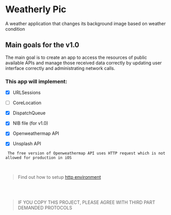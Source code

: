 # Weatherly Pic
A weather application that changes its background image based on weather condition

## Main goals for the v1.0

The main goal is to create an app to access the resources of public available APIs and manage those received data correctly by updating user interface correctly and administrating network calls.

### This app will implement:

- [X] URLSessions
- [ ] CoreLocation
- [X] DispatchQueue
- [X] NIB file (for v1.0)
- [X] Openweathermap API
- [X] Unsplash API




```
 The free version of Openweathermap API uses HTTP request which is not allowed for production in iOS
```
<br />

>Find out how to setup [http environment](https://stackoverflow.com/questions/31254725/transport-security-has-blocked-a-cleartext-http)

<br />
<br />


>IF YOU COPY THIS PROJECT, PLEASE AGREE WITH THIRD PART DEMANDED PROTOCOLS

